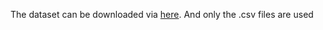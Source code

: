 The dataset can be downloaded via [here](https://www.kaggle.com/mkachuee/BloodPressureDataset?select=Samples). And only the .csv files are used
